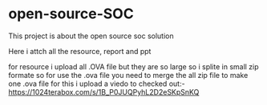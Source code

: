 # open-source-SOC
This project is about the open source soc solution 

Here i attch all the resource, report and ppt 

for resource i upload all .OVA file but they are so large so i splite in small zip formate so for use the .ova file you need to merge the all zip file to make one .ova file for this i upload a viedo to checked out:- https://1024terabox.com/s/1B_P0JUQPyhL2D2eSKpSnKQ

